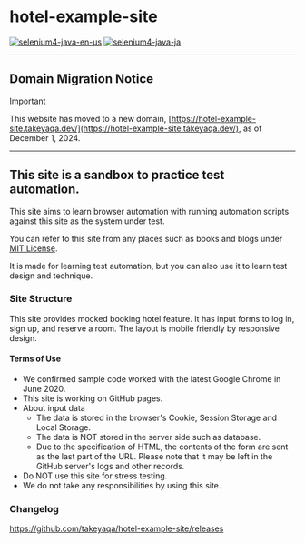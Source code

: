 # hotel-example-site

[![selenium4-java-en-us](https://github.com/takeyaqa/hotel-example-selenium4-java-en-us/actions/workflows/test.yml/badge.svg)](https://github.com/takeyaqa/hotel-example-selenium4-java-en-us/actions/workflows/test.yml)
[![selenium4-java-ja](https://github.com/takeyaqa/hotel-example-selenium4-java-ja/actions/workflows/test.yml/badge.svg)](https://github.com/takeyaqa/hotel-example-selenium4-java-ja/actions/workflows/test.yml)

---

## Domain Migration Notice

> [!IMPORTANT]
> This website has moved to a new domain, [https://hotel-example-site.takeyaqa.dev/](https://hotel-example-site.takeyaqa.dev/), as of December 1, 2024.

---

## This site is a sandbox to practice test automation.

This site aims to learn browser automation with running automation scripts against this site as the system under test.

You can refer to this site from any places such as books and blogs under [MIT License](https://github.com/takeyaqa/hotel-example-site/blob/master/LICENSE).

It is made for learning test automation, but you can also use it to learn test design and technique.

### Site Structure

This site provides mocked booking hotel feature. It has input forms to log in, sign up, and reserve a room. The layout is mobile friendly by responsive design.

#### Terms of Use

* We confirmed sample code worked with the latest Google Chrome in June 2020.
* This site is working on GitHub pages.
* About input data
  * The data is stored in the browser's Cookie, Session Storage and Local Storage.
  * The data is NOT stored in the server side such as database.
  * Due to the specification of HTML, the contents of the form are sent as the last part of the URL. Please note that it may be left in the GitHub server's logs and other records.
* Do NOT use this site for stress testing.
* We do not take any responsibilities by using this site.

### Changelog

<https://github.com/takeyaqa/hotel-example-site/releases>
